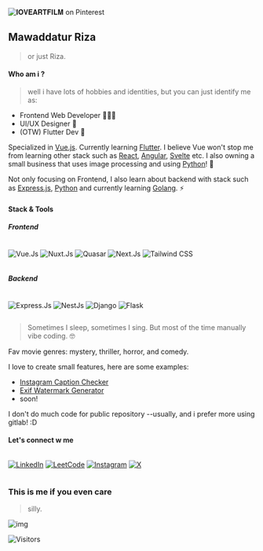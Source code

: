![𝐈𝐎𝐕𝐄𝐀𝐑𝐓𝐅𝐈𝐋𝐌 on Pinterest](https://i.pinimg.com/1200x/10/f1/d9/10f1d97e100cf9a87f702e89073bd931.jpg)

<!-- ![img](https://rizahoemae.notion.site/image/https%3A%2F%2Fs3-us-west-2.amazonaws.com%2Fsecure.notion-static.com%2Fa78311d0-9cf9-456d-8e6a-19192a10f9fb%2FFrame_1.png?table=block&id=dcbaccff-a796-4465-aa8c-30d02590a221&spaceId=5dd02779-fbf7-468c-ae2a-5011eb417e6e&width=250&userId=&cache=v2) -->

## Mawaddatur Riza

> or just Riza.

#### Who am i ?

> well i have lots of hobbies and identities, but you can just identify me as:

- Frontend Web Developer 👩🏼‍💻
- UI/UX Designer 🎨
- (OTW) Flutter Dev 🚀

Specialized in [Vue.js](https://vuejs.org/). Currently learning [Flutter](https://flutter.dev).
I believe Vue won't stop me from learning other stack such as [React](https://react.dev), [Angular](https://angular.dev), [Svelte](https://svelte.dev) etc.
I also owning a small business that uses image processing and using [Python](https://www.python.org)! 🐍

Not only focusing on Frontend, I also learn about backend with stack such as [Express.js](https://expressjs.com), [Python](https://www.python.org) and currently learning [Golang](https://go.dev). ⚡️

#### Stack & Tools

##### Frontend  
<div style="display:flex; gap: 0.5rem">

![Vue.Js](https://img.shields.io/badge/Vue%20js-efa9b8?style=for-the-badge&logo=vuedotjs&logoColor=white)
![Nuxt.Js](https://img.shields.io/badge/nuxt%20js-efa9b8?style=for-the-badge&logo=nuxtdotjs&logoColor=white)
![Quasar](https://img.shields.io/badge/Quasar-efa9b8?style=for-the-badge&logo=quasar&logoColor=white)
![Next.Js](https://img.shields.io/badge/next%20js-efa9b8?style=for-the-badge&logo=nextdotjs&logoColor=white)
![Tailwind CSS](https://img.shields.io/badge/Tailwind_CSS-efa9b8?style=for-the-badge&logo=tailwind-css&logoColor=white)

</div>

##### Backend 
<div style="display:flex; gap: 0.5rem">

![Express.Js](https://img.shields.io/badge/Express%20js-efa9b8?style=for-the-badge&logo=express&logoColor=white)
![NestJs](https://img.shields.io/badge/nestjs-efa9b8?style=for-the-badge&logo=nestjs&logoColor=white)
![Django](https://img.shields.io/badge/Django-efa9b8?style=for-the-badge&logo=django&logoColor=white)
![Flask](https://img.shields.io/badge/Flask-efa9b8?style=for-the-badge&logo=flask&logoColor=white)


</div>


> Sometimes I sleep, sometimes I sing. But most of the time manually vibe coding. 🤓

Fav movie genres: mystery, thriller, horror, and comedy.

I love to create small features, here are some examples:

- [Instagram Caption Checker](https://github.com/rizahoemae/instagram-caption-checker)
- [Exif Watermark Generator](https://github.com/rizahoemae/exif-watermark-generator)
- soon!

I don't do much code for public repository --usually, and i prefer more using gitlab! :D

#### Let's connect w me
<div style="display:flex;  gap: 0.5rem">

[![LinkedIn](https://img.shields.io/badge/LinkedIn-619067?style=for-the-badge&logo=linkedin&logoColor=white)](https://www.linkedin.com/in/mawariz/)
[![LeetCode](https://img.shields.io/badge/LeetCode-619067?style=for-the-badge&logo=LeetCode&logoColor=white)](https://leetcode.com/u/rizahoemae/)
[![Instagram](https://img.shields.io/badge/Instagram-619067?style=for-the-badge&logo=instagram&logoColor=white)](https://media3.giphy.com/media/v1.Y2lkPTc5MGI3NjExMjhtNnNnMmdra3gzaGUzdmtvcWVnaG1jN2dubDJjYjA0M3c3aGxoMSZlcD12MV9pbnRlcm5hbF9naWZfYnlfaWQmY3Q9Zw/VBGQgkx0yVmJUmfkWy/giphy.gif)
[![X](https://img.shields.io/badge/x-619067?style=for-the-badge&logo=x&logoColor=white)](https://media3.giphy.com/media/v1.Y2lkPTc5MGI3NjExMjhtNnNnMmdra3gzaGUzdmtvcWVnaG1jN2dubDJjYjA0M3c3aGxoMSZlcD12MV9pbnRlcm5hbF9naWZfYnlfaWQmY3Q9Zw/VBGQgkx0yVmJUmfkWy/giphy.gif)
</div> 


### This is me if you even care

> silly.

![img](https://media3.giphy.com/media/v1.Y2lkPTc5MGI3NjExams0d3J3bTA1d3ZjMDlra2J1MDM3dTl0NXlhcHJ4MXVyNnVtenJ6cCZlcD12MV9pbnRlcm5hbF9naWZfYnlfaWQmY3Q9Zw/95t6crjjp7Y6sCiZeS/giphy.gif)

![Visitors](https://api.visitorbadge.io/api/visitors?path=rizahoemae&label=visitors&labelColor=%23ffffff&countColor=%23ffd9d9)
